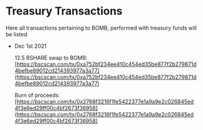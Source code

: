 # Treasury Transactions

Here all transactions pertaining to BOMB, performed with treasury funds will be listed.

*   Dec 1st 2021

    12.5 BSHARE swap to BOMB: [https://bscscan.com/tx/0xa752bf234ee410c454ed35be877f2b279871d4befbe89012cd214393977a3a77](https://bscscan.com/tx/0xa752bf234ee410c454ed35be877f2b279871d4befbe89012cd214393977a3a77)

    Burn of proceeds: [https://bscscan.com/tx/0x2768f3216f1fe5422377e1a9a9e2c026845ed4f3e6ed29ff00c4bf2673f36958](https://bscscan.com/tx/0x2768f3216f1fe5422377e1a9a9e2c026845ed4f3e6ed29ff00c4bf2673f36958)
